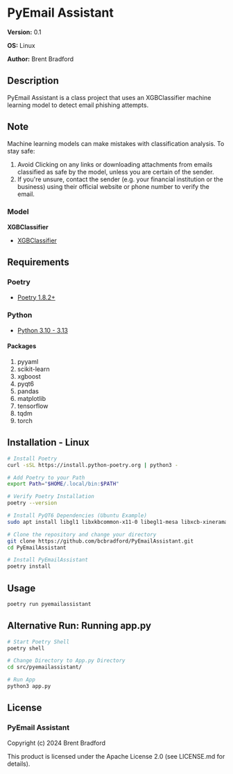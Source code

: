 # PyEmail Assistant

**Version:** 0.1

**OS:** Linux

**Author:** Brent Bradford

## Description

PyEmail Assistant is a class project that uses an XGBClassifier machine learning model to
detect email phishing attempts.

## Note

Machine learning models can make mistakes with classification analysis. To stay safe:

1. Avoid Clicking on any links or downloading attachments from emails classified as
safe by the model, unless you are certain of the sender.
2. If you're unsure, contact the sender (e.g. your financial institution or the business)
using their official website or phone number to verify the email.

### Model

**XGBClassifier**

- [XGBClassifier](https://xgboost.readthedocs.io/en/latest/python/python_api.html)

## Requirements

### Poetry

- [Poetry 1.8.2+](https://python-poetry.org/)

### Python

- [Python 3.10 - 3.13](https://www.python.org/downloads/)

#### Packages

1. pyyaml
2. scikit-learn
3. xgboost
4. pyqt6
5. pandas
6. matplotlib
7. tensorflow
8. tqdm
9. torch

## Installation - Linux

```bash
# Install Poetry
curl -sSL https://install.python-poetry.org | python3 -

# Add Poetry to your Path
export Path="$HOME/.local/bin:$PATH"

# Verify Poetry Installation
poetry --version

# Install PyQT6 Dependencies (Ubuntu Example)
sudo apt install libgl1 libxkbcommon-x11-0 libegl1-mesa libxcb-xinerama0 libxcb-cursor0 libx11-xcb1 libglu1-mesa qtwayland5

# Clone the repository and change your directory
git clone https://github.com/bcbradford/PyEmailAssistant.git
cd PyEmailAssistant

# Install PyEmailAssistant
poetry install
```
## Usage

```bash
poetry run pyemailassistant
```

## Alternative Run: Running app.py

```bash
# Start Poetry Shell
poetry shell

# Change Directory to App.py Directory
cd src/pyemailassistant/

# Run App
python3 app.py
```

## License

### PyEmail Assistant
Copyright (c) 2024 Brent Bradford

This product is licensed under the Apache License 2.0 (see LICENSE.md for details).
